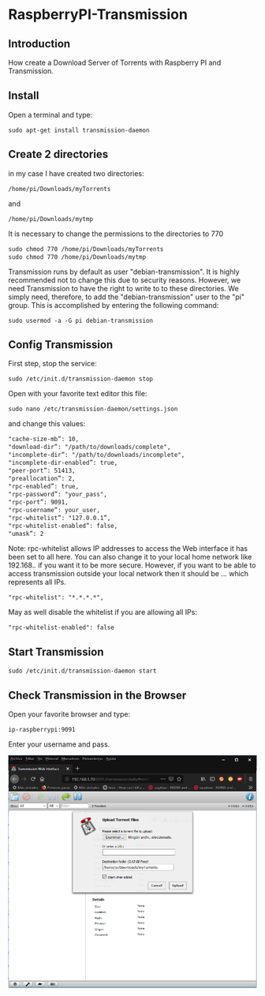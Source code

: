 # RaspberryPI-Transmission

## Introduction
How  create a Download Server of Torrents with Raspberry PI and Transmission.

## Install
Open a terminal and type:

    sudo apt-get install transmission-daemon

## Create 2 directories
in my case I have created two directories:
    
    /home/pi/Downloads/myTorrents
and
    
    /home/pi/Downloads/mytmp

It is necessary to change the permissions to the directories to 770
    
    sudo chmod 770 /home/pi/Downloads/myTorrents
    sudo chmod 770 /home/pi/Downloads/mytmp

Transmission runs by default as user "debian-transmission". It is highly recommended not to change this due to security reasons.
However, we need Transmission to have the right to write to to these directories. 
We simply need, therefore, to add the "debian-transmission" user to the  "pi" group.
This is accomplished by entering the following command:

    sudo usermod -a -G pi debian-transmission

## Config Transmission
First step, stop the service:

    sudo /etc/init.d/transmission-daemon stop

Open with your favorite text editor this file:

    sudo nano /etc/transmission-daemon/settings.json

and change this values:

    "cache-size-mb”: 10,
    "download-dir”: "/path/to/downloads/complete",
    "incomplete-dir”: "/path/to/downloads/incomplete",
    "incomplete-dir-enabled”: true,
    "peer-port”: 51413,
    "preallocation”: 2,
    "rpc-enabled”: true,
    "rpc-password”: "your_pass",
    "rpc-port”: 9091,
    "rpc-username”: your_user,
    "rpc-whitelist”: "127.0.0.1”,
    "rpc-whitelist-enabled”: false,
    "umask”: 2

Note:
rpc-whitelist allows IP addresses to access the Web interface it has been set to all here. You can also change it to your local 
home network like 192.168.*.* if you want it to be more secure. However, if you want to be able to access transmission outside 
your local network then it should be *.*.*.* which represents all IPs.

    "rpc-whitelist": "*.*.*.*",

May as well disable the whitelist if you are allowing all IPs:

    "rpc-whitelist-enabled": false

## Start Transmission

    sudo /etc/init.d/transmission-daemon start
    
## Check Transmission in the Browser
Open your favorite browser and type:
    
    ip-raspberrypi:9091

Enter your username and pass.

![test](https://github.com/EduardoAule/RaspberryPI-Transmission/blob/master/transmission.png)
    
